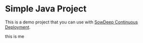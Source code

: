 # Simple Java Project
This is a demo project that you can use with [SowDeep  Continuous Deployment](https://buddy.works).

this is me 

